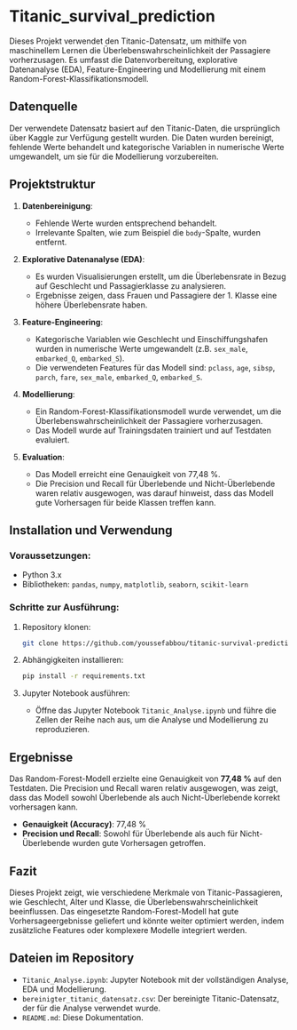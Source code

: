 # Titanic_survival_prediction


Dieses Projekt verwendet den Titanic-Datensatz, um mithilfe von maschinellem Lernen die Überlebenswahrscheinlichkeit der Passagiere vorherzusagen. Es umfasst die Datenvorbereitung, explorative Datenanalyse (EDA), Feature-Engineering und Modellierung mit einem Random-Forest-Klassifikationsmodell.

## Datenquelle

Der verwendete Datensatz basiert auf den Titanic-Daten, die ursprünglich über Kaggle zur Verfügung gestellt wurden. Die Daten wurden bereinigt, fehlende Werte behandelt und kategorische Variablen in numerische Werte umgewandelt, um sie für die Modellierung vorzubereiten.

## Projektstruktur

1. **Datenbereinigung**:
   - Fehlende Werte wurden entsprechend behandelt.
   - Irrelevante Spalten, wie zum Beispiel die `body`-Spalte, wurden entfernt.

2. **Explorative Datenanalyse (EDA)**:
   - Es wurden Visualisierungen erstellt, um die Überlebensrate in Bezug auf Geschlecht und Passagierklasse zu analysieren.
   - Ergebnisse zeigen, dass Frauen und Passagiere der 1. Klasse eine höhere Überlebensrate haben.

3. **Feature-Engineering**:
   - Kategorische Variablen wie Geschlecht und Einschiffungshafen wurden in numerische Werte umgewandelt (z.B. `sex_male`, `embarked_Q`, `embarked_S`).
   - Die verwendeten Features für das Modell sind: `pclass`, `age`, `sibsp`, `parch`, `fare`, `sex_male`, `embarked_Q`, `embarked_S`.

4. **Modellierung**:
   - Ein Random-Forest-Klassifikationsmodell wurde verwendet, um die Überlebenswahrscheinlichkeit der Passagiere vorherzusagen.
   - Das Modell wurde auf Trainingsdaten trainiert und auf Testdaten evaluiert.

5. **Evaluation**:
   - Das Modell erreicht eine Genauigkeit von 77,48 %.
   - Die Precision und Recall für Überlebende und Nicht-Überlebende waren relativ ausgewogen, was darauf hinweist, dass das Modell gute Vorhersagen für beide Klassen treffen kann.

## Installation und Verwendung

### Voraussetzungen:
- Python 3.x
- Bibliotheken: `pandas`, `numpy`, `matplotlib`, `seaborn`, `scikit-learn`

### Schritte zur Ausführung:

1. Repository klonen:
   ```bash
   git clone https://github.com/youssefabbou/titanic-survival-prediction.git
   ```

2. Abhängigkeiten installieren:
   ```bash
   pip install -r requirements.txt
   ```

3. Jupyter Notebook ausführen:
   - Öffne das Jupyter Notebook `Titanic_Analyse.ipynb` und führe die Zellen der Reihe nach aus, um die Analyse und Modellierung zu reproduzieren.

## Ergebnisse

Das Random-Forest-Modell erzielte eine Genauigkeit von **77,48 %** auf den Testdaten. Die Precision und Recall waren relativ ausgewogen, was zeigt, dass das Modell sowohl Überlebende als auch Nicht-Überlebende korrekt vorhersagen kann.

- **Genauigkeit (Accuracy)**: 77,48 %
- **Precision und Recall**: Sowohl für Überlebende als auch für Nicht-Überlebende wurden gute Vorhersagen getroffen.

## Fazit

Dieses Projekt zeigt, wie verschiedene Merkmale von Titanic-Passagieren, wie Geschlecht, Alter und Klasse, die Überlebenswahrscheinlichkeit beeinflussen. Das eingesetzte Random-Forest-Modell hat gute Vorhersageergebnisse geliefert und könnte weiter optimiert werden, indem zusätzliche Features oder komplexere Modelle integriert werden.

## Dateien im Repository

- `Titanic_Analyse.ipynb`: Jupyter Notebook mit der vollständigen Analyse, EDA und Modellierung.
- `bereinigter_titanic_datensatz.csv`: Der bereinigte Titanic-Datensatz, der für die Analyse verwendet wurde.
- `README.md`: Diese Dokumentation.
